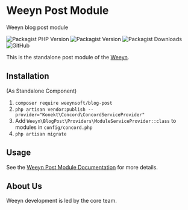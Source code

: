 # Weeyn Post Module
Weeyn blog post module

![Packagist PHP Version](https://img.shields.io/packagist/dependency-v/weeynsoft/blog-post/php)
![Packagist Version](https://img.shields.io/packagist/v/weeynsoft/blog-post)
![Packagist Downloads](https://img.shields.io/packagist/dt/weeynsoft/blog-post?label=download)
![GitHub](https://img.shields.io/github/license/weeynsoft/blog-post)


This is the standalone post module of the [Weeyn](https://weeyn.com).

## Installation

(As Standalone Component)

1. `composer require weeynsoft/blog-post`
2. `php artisan vendor:publish --provider="Konekt\Concord\ConcordServiceProvider"`
3. Add `Weeyn\BlogPost\Providers\ModuleServiceProvider::class` to modules in `config/concord.php`
4. `php artisan migrate`

## Usage

See the [Weeyn Post Module Documentation](https://weeyn.com/docs/master/blog-post) for more details. 

## About Us

Weeyn development is led by the core team.